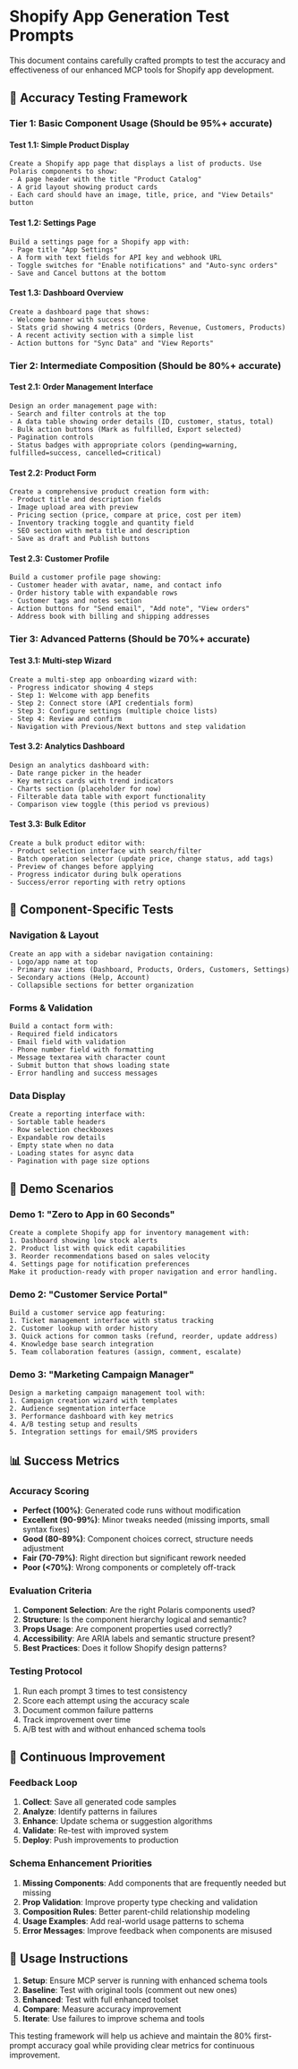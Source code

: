 # Shopify App Generation Test Prompts

This document contains carefully crafted prompts to test the accuracy and effectiveness of our enhanced MCP tools for Shopify app development.

## 🎯 Accuracy Testing Framework

### **Tier 1: Basic Component Usage (Should be 95%+ accurate)**

#### Test 1.1: Simple Product Display

```
Create a Shopify app page that displays a list of products. Use Polaris components to show:
- A page header with the title "Product Catalog"
- A grid layout showing product cards
- Each card should have an image, title, price, and "View Details" button
```

#### Test 1.2: Settings Page

```
Build a settings page for a Shopify app with:
- Page title "App Settings"
- A form with text fields for API key and webhook URL
- Toggle switches for "Enable notifications" and "Auto-sync orders"
- Save and Cancel buttons at the bottom
```

#### Test 1.3: Dashboard Overview

```
Create a dashboard page that shows:
- Welcome banner with success tone
- Stats grid showing 4 metrics (Orders, Revenue, Customers, Products)
- A recent activity section with a simple list
- Action buttons for "Sync Data" and "View Reports"
```

### **Tier 2: Intermediate Composition (Should be 80%+ accurate)**

#### Test 2.1: Order Management Interface

```
Design an order management page with:
- Search and filter controls at the top
- A data table showing order details (ID, customer, status, total)
- Bulk action buttons (Mark as fulfilled, Export selected)
- Pagination controls
- Status badges with appropriate colors (pending=warning, fulfilled=success, cancelled=critical)
```

#### Test 2.2: Product Form

```
Create a comprehensive product creation form with:
- Product title and description fields
- Image upload area with preview
- Pricing section (price, compare at price, cost per item)
- Inventory tracking toggle and quantity field
- SEO section with meta title and description
- Save as draft and Publish buttons
```

#### Test 2.3: Customer Profile

```
Build a customer profile page showing:
- Customer header with avatar, name, and contact info
- Order history table with expandable rows
- Customer tags and notes section
- Action buttons for "Send email", "Add note", "View orders"
- Address book with billing and shipping addresses
```

### **Tier 3: Advanced Patterns (Should be 70%+ accurate)**

#### Test 3.1: Multi-step Wizard

```
Create a multi-step app onboarding wizard with:
- Progress indicator showing 4 steps
- Step 1: Welcome with app benefits
- Step 2: Connect store (API credentials form)
- Step 3: Configure settings (multiple choice lists)
- Step 4: Review and confirm
- Navigation with Previous/Next buttons and step validation
```

#### Test 3.2: Analytics Dashboard

```
Design an analytics dashboard with:
- Date range picker in the header
- Key metrics cards with trend indicators
- Charts section (placeholder for now)
- Filterable data table with export functionality
- Comparison view toggle (this period vs previous)
```

#### Test 3.3: Bulk Editor

```
Create a bulk product editor with:
- Product selection interface with search/filter
- Batch operation selector (update price, change status, add tags)
- Preview of changes before applying
- Progress indicator during bulk operations
- Success/error reporting with retry options
```

## 🧪 Component-Specific Tests

### **Navigation & Layout**

```
Create an app with a sidebar navigation containing:
- Logo/app name at top
- Primary nav items (Dashboard, Products, Orders, Customers, Settings)
- Secondary actions (Help, Account)
- Collapsible sections for better organization
```

### **Forms & Validation**

```
Build a contact form with:
- Required field indicators
- Email field with validation
- Phone number field with formatting
- Message textarea with character count
- Submit button that shows loading state
- Error handling and success messages
```

### **Data Display**

```
Create a reporting interface with:
- Sortable table headers
- Row selection checkboxes
- Expandable row details
- Empty state when no data
- Loading states for async data
- Pagination with page size options
```

## 🎪 Demo Scenarios

### **Demo 1: "Zero to App in 60 Seconds"**

```
Create a complete Shopify app for inventory management with:
1. Dashboard showing low stock alerts
2. Product list with quick edit capabilities
3. Reorder recommendations based on sales velocity
4. Settings page for notification preferences
Make it production-ready with proper navigation and error handling.
```

### **Demo 2: "Customer Service Portal"**

```
Build a customer service app featuring:
1. Ticket management interface with status tracking
2. Customer lookup with order history
3. Quick actions for common tasks (refund, reorder, update address)
4. Knowledge base search integration
5. Team collaboration features (assign, comment, escalate)
```

### **Demo 3: "Marketing Campaign Manager"**

```
Design a marketing campaign management tool with:
1. Campaign creation wizard with templates
2. Audience segmentation interface
3. Performance dashboard with key metrics
4. A/B testing setup and results
5. Integration settings for email/SMS providers
```

## 📊 Success Metrics

### **Accuracy Scoring**

- **Perfect (100%)**: Generated code runs without modification
- **Excellent (90-99%)**: Minor tweaks needed (missing imports, small syntax fixes)
- **Good (80-89%)**: Component choices correct, structure needs adjustment
- **Fair (70-79%)**: Right direction but significant rework needed
- **Poor (<70%)**: Wrong components or completely off-track

### **Evaluation Criteria**

1. **Component Selection**: Are the right Polaris components used?
2. **Structure**: Is the component hierarchy logical and semantic?
3. **Props Usage**: Are component properties used correctly?
4. **Accessibility**: Are ARIA labels and semantic structure present?
5. **Best Practices**: Does it follow Shopify design patterns?

### **Testing Protocol**

1. Run each prompt 3 times to test consistency
2. Score each attempt using the accuracy scale
3. Document common failure patterns
4. Track improvement over time
5. A/B test with and without enhanced schema tools

## 🔄 Continuous Improvement

### **Feedback Loop**

1. **Collect**: Save all generated code samples
2. **Analyze**: Identify patterns in failures
3. **Enhance**: Update schema or suggestion algorithms
4. **Validate**: Re-test with improved system
5. **Deploy**: Push improvements to production

### **Schema Enhancement Priorities**

1. **Missing Components**: Add components that are frequently needed but missing
2. **Prop Validation**: Improve property type checking and validation
3. **Composition Rules**: Better parent-child relationship modeling
4. **Usage Examples**: Add real-world usage patterns to schema
5. **Error Messages**: Improve feedback when components are misused

## 🚀 Usage Instructions

1. **Setup**: Ensure MCP server is running with enhanced schema tools
2. **Baseline**: Test with original tools (comment out new ones)
3. **Enhanced**: Test with full enhanced toolset
4. **Compare**: Measure accuracy improvement
5. **Iterate**: Use failures to improve schema and tools

This testing framework will help us achieve and maintain the 80% first-prompt accuracy goal while providing clear metrics for continuous improvement.
